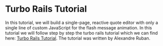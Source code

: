 # Turbo Rails Tutorial

In this tutorial, we will build a single-page, reactive quote editor with only a single line of custom JavaScript for the flash message animation. In this tutorial we will follow step by step the turbo rails tutorial which we can find here: [Turbo Rails Tutorial](https://www.hotrails.dev/turbo-rails). The tutorial was written by Alexandre Ruban.
